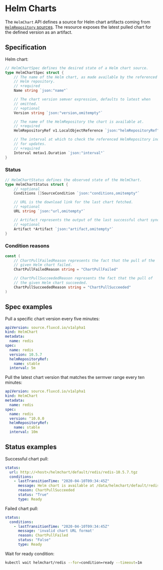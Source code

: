 # Helm Charts

The `HelmChart` API defines a source for Helm chart artifacts coming
from [`HelmRepository` sources](helmrepositories.md). The resource
exposes the latest pulled chart for the defined version as an artifact.

## Specification

Helm chart:

```go
// HelmChartSpec defines the desired state of a Helm chart source.
type HelmChartSpec struct {
	// The name of the Helm chart, as made available by the referenced
	// Helm repository.
	// +required
	Name string `json:"name"`

	// The chart version semver expression, defaults to latest when
	// omitted.
	// +optional
	Version string `json:"version,omitempty"`

	// The name of the HelmRepository the chart is available at.
	// +required
	HelmRepositoryRef v1.LocalObjectReference `json:"helmRepositoryRef"`

	// The interval at which to check the referenced HelmRepository index
	// for updates.
	// +required
	Interval metav1.Duration `json:"interval"`
}
```

### Status

```go
// HelmChartStatus defines the observed state of the HelmChart.
type HelmChartStatus struct {
	// +optional
	Conditions []SourceCondition `json:"conditions,omitempty"`

	// URL is the download link for the last chart fetched.
	// +optional
	URL string `json:"url,omitempty"`

	// Artifact represents the output of the last successful chart sync.
	// +optional
	Artifact *Artifact `json:"artifact,omitempty"`
}
```

### Condition reasons

```go
const (
	// ChartPullFailedReason represents the fact that the pull of the
	// given Helm chart failed.
	ChartPullFailedReason string = "ChartPullFailed"

	// ChartPullSucceededReason represents the fact that the pull of
	// the given Helm chart succeeded.
	ChartPullSucceededReason string = "ChartPullSucceeded"
)
```

## Spec examples

Pull a specific chart version every five minutes:

```yaml
apiVersion: source.fluxcd.io/v1alpha1
kind: HelmChart
metadata:
  name: redis
spec:
  name: redis
  version: 10.5.7
  helmRepositoryRef:
    name: stable
  interval: 5m
```

Pull the latest chart version that matches the sermver range every ten minutes:

```yaml
apiVersion: source.fluxcd.io/v1alpha1
kind: HelmChart
metadata:
  name: redis
spec:
  name: redis
  version: ^10.0.0
  helmRepositoryRef:
    name: stable
  interval: 10m
```

## Status examples

Successful chart pull:

```yaml
status:
  url: http://<host>/helmchart/default/redis/redis-10.5.7.tgz
  conditions:
    - lastTransitionTime: "2020-04-10T09:34:45Z"
      message: Helm chart is available at /data/helmchart/default/redis/redis-10.5.7.tgz
      reason: ChartPullSucceeded
      status: "True"
      type: Ready
```

Failed chart pull:

```yaml
status:
  conditions:
    - lastTransitionTime: "2020-04-10T09:34:45Z"
      message: 'invalid chart URL format'
      reason: ChartPullFailed
      status: "False"
      type: Ready
```

Wait for ready condition:

```bash
kubectl wait helmchart/redis --for=condition=ready --timeout=1m
```
